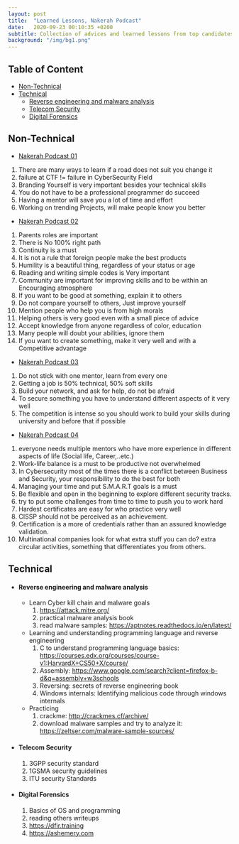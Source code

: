 ```yaml
---
layout: post
title:  "Learned Lessons, Nakerah Podcast"
date:   2020-09-23 00:10:35 +0200
subtitle: Collection of advices and learned lessons from top candidates speakers at <a href="https://nakerah.net/podcast/" style="color:#ffffff;">Nakerah Podcast</a>
background: "/img/bg1.png"
---
```


## Table of Content

* [Non-Technical](#non-technical)
* [Technical](#technical)
   * [Reverse engineering and malware analysis](#reverse-engineering-and-malware-analysis)
   * [Telecom Security](#telecom-security)  
   * [Digital Forensics](#digital-forensics)

## Non-Technical

* [Nakerah Podcast 01](https://nakerah.net/podcast/01-nakerah-podcast-amr-thabet-former-malware-researcher-at-symantec-founder-of-maltrak/)
1. There are many ways to learn if a road does not suit you change it
2. failure at CTF != failure in CyberSecurity Field
3. Branding Yourself is very important besides your technical skills
4. You do not have to be a professional programmer do succeed
5. Having a mentor will save you a lot of time and effort
6. Working on trending Projects, will make people know you better

* [Nakerah Podcast 02](https://nakerah.net/podcast/02-ali-hadi-assistant-professor-at-champlain-college-author-of-elearnsecurity-digital-forensics-malware-analysis-courses/)

1. Parents roles are important
2. There is No 100% right path
3. Continuity is a must
4. It is not a rule that foreign people make the best products
5. Humility is a beautiful thing, regardless of your status or age   
6. Reading and writing simple codes is Very important
7. Community are important for improving skills and to be within an Encouraging atmosphere
8. If you want to be good at something, explain it to others
9. Do not compare yourself to others, Just improve yourself
10. Mention people who help you is from high morals
11. Helping others is very good even with a small piece of advice
12. Accept knowledge from anyone regardless of color, education
13. Many people will doubt your abilities, ignore them
14. If you want to create something, make it very well and with a Competitive advantage

* [Nakerah Podcast 03](https://nakerah.net/podcast/03-bahaa-othman-chief-information-security-officer-fawry/)

1. Do not stick with one mentor, learn from every one
2. Getting a job is 50% technical, 50% soft skills
3. Build your network, and ask for help, do not be afraid
4. To secure something you have to understand different aspects of it very well
5. The competition is intense so you should work to build your skills during university and before that if possible

* [Nakerah Podcast 04](https://nakerah.net/podcast/04-hassan-mourad-security-technical-leader-cisco/)

1. everyone needs multiple mentors who have more experience in different aspects of life (Social life, Career,..etc.)
2. Work-life balance is a must to be productive not overwhelmed
3. In Cybersecurity most of the times there is a conflict between Business and Security, your responsibility to do the best for both
4. Managing your time and put S.M.A.R.T goals is a must
5. Be flexible and open in the beginning to explore different security tracks.
6. try to put some challenges from time to time to push you to work hard
7. Hardest certificates are easy for who practice very well
8. CISSP should not be perceived as an achievement.
9. Certification is a more of credentials rather than an assured knowledge validation.
10. Multinational companies look for what extra stuff you can do? extra circular activities, something that differentiates you from others.

## Technical

* #### Reverse engineering and malware analysis

   * Learn Cyber kill chain and malware goals
      1. https://attack.mitre.org/
      2. practical malware analysis book
      3. read malware samples: https://aptnotes.readthedocs.io/en/latest/
   * Learning and understanding programming language and reverse engineering
      1. C to understand programming language basics: https://courses.edx.org/courses/course-v1:HarvardX+CS50+X/course/
      2. Assembly: https://www.google.com/search?client=firefox-b-d&q=assembly+w3schools 
      3. Reversing: secrets of reverse engineering book
      4. Windows internals: Identifying malicious code through windows internals
   * Practicing
      1. crackme: http://crackmes.cf/archive/
      2. download malware samples and try to analyze it: https://zeltser.com/malware-sample-sources/

* #### Telecom Security

   1. 3GPP security standard
   2. 1GSMA security guidelines
   3. ITU security Standards
   
* #### Digital Forensics

   1. Basics of OS and programming
   2. reading others writeups
   3. https://dfir.training
   4. https://ashemery.com
